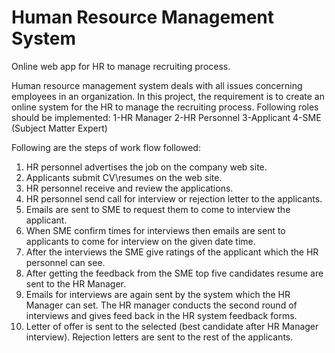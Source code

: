 # Human Resource Management System
Online web app for HR to manage recruiting process.

Human resource management system deals with all issues concerning employees in an organization. In this project, the requirement is to create an online system for the HR to manage the recruiting process. Following roles should be implemented: 
1-HR Manager 
2-HR Personnel 
3-Applicant 
4-SME (Subject Matter Expert)

Following are the steps of work flow followed:

1. HR personnel advertises the job on the company web site.
2. Applicants submit CV\resumes on the web site.
3. HR personnel receive and review the applications.
4. HR personnel send call for interview or rejection letter to the applicants.
5. Emails are sent to SME to request them to come to interview the applicant.
6. When SME confirm times for interviews then emails are sent to applicants to come for interview on the given date time.
7. After the interviews the SME give ratings of the applicant which the HR personnel can see.
8. After getting the feedback from the SME top five candidates resume are sent to the HR Manager.
9. Emails for interviews are again sent by the system which the HR Manager can set. The HR manager conducts the second round of interviews and gives feed back in the HR system feedback forms.
10. Letter of offer is sent to the selected (best candidate after HR Manager interview). Rejection letters are sent to the rest of the applicants.
